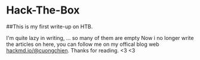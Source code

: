 # Hack-The-Box

##This is my first write-up on HTB.

I'm quite lazy in writing, ... so many of them are empty
Now i no longer write the articles on here, you can follow me on my offical blog web [hackmd.io/@cuongchien](https://hackmd.io/@cuongchien).
Thanks for reading. <3 <3
